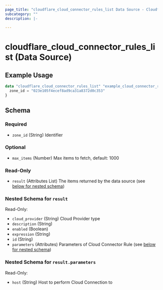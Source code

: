 ```yaml
---
page_title: "cloudflare_cloud_connector_rules_list Data Source - Cloudflare"
subcategory: ""
description: |-
  
---
```


# cloudflare_cloud_connector_rules_list (Data Source)



## Example Usage

```terraform
data "cloudflare_cloud_connector_rules_list" "example_cloud_connector_rules_list" {
  zone_id = "023e105f4ecef8ad9ca31a8372d0c353"
}
```

<!-- schema generated by tfplugindocs -->
## Schema

### Required

- `zone_id` (String) Identifier

### Optional

- `max_items` (Number) Max items to fetch, default: 1000

### Read-Only

- `result` (Attributes List) The items returned by the data source (see [below for nested schema](#nestedatt--result))

<a id="nestedatt--result"></a>
### Nested Schema for `result`

Read-Only:

- `cloud_provider` (String) Cloud Provider type
- `description` (String)
- `enabled` (Boolean)
- `expression` (String)
- `id` (String)
- `parameters` (Attributes) Parameters of Cloud Connector Rule (see [below for nested schema](#nestedatt--result--parameters))

<a id="nestedatt--result--parameters"></a>
### Nested Schema for `result.parameters`

Read-Only:

- `host` (String) Host to perform Cloud Connection to



